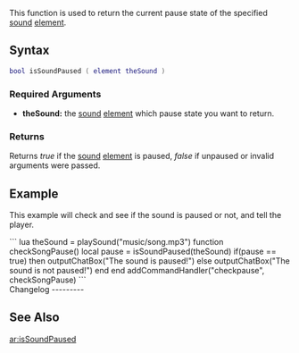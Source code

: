This function is used to return the current pause state of the specified [sound](/docs/sound.md "wikilink") [element](/docs/element.md "wikilink").

Syntax
------

``` lua
bool isSoundPaused ( element theSound )
```

### Required Arguments

-   **theSound:** the [sound](/docs/sound.md "wikilink") [element](/docs/element.md "wikilink") which pause state you want to return.

### Returns

Returns *true* if the [sound](/docs/sound.md "wikilink") [element](/docs/element.md "wikilink") is paused, *false* if unpaused or invalid arguments were passed.

Example
-------

This example will check and see if the sound is paused or not, and tell the player.

<section name="Client" class="client" show="true">
``` lua
theSound = playSound("music/song.mp3")
function checkSongPause()
    local pause = isSoundPaused(theSound)
    if(pause == true) then
        outputChatBox("The sound is paused!")
    else
        outputChatBox("The sound is not paused!")
    end
end
addCommandHandler("checkpause", checkSongPause)
```

</section>
Changelog
---------

See Also
--------

[ar:isSoundPaused](/docs/ar:issoundpaused.md "wikilink")
